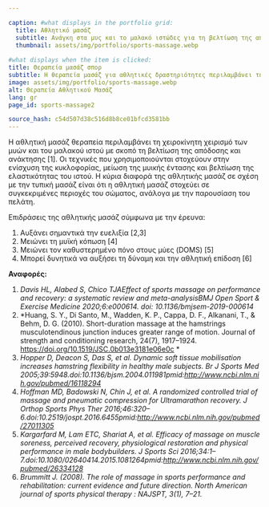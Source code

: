 ```yaml
---

caption: #what displays in the portfolio grid:
  title: Αθλητικό μασάζ
  subtitle: Ανάγκη στα μυς και το μαλακό ιστώδες για τη βελτίωση της απόδοσης και την ανάκτηση.
  thumbnail: assets/img/portfolio/sports-massage.webp
  
#what displays when the item is clicked:
title: Θεραπεία μασάζ σπορ
subtitle: Η θεραπεία μασάζ για αθλητικές δραστηριότητες περιλαμβάνει τη χειρωνακτική χειραγώγηση των μυών και των μαλακών ιστών με σκοπό τη βελτίωση της απόδοσης και την ανάρρωση. Οι τεχνικές που χρησιμοποιούνται στοχεύουν στην ενίσχυση της κυκλοφορίας, την μείωση της έντασης των μυών και τη βελτίωση της ελαστικότητας των ιστών. Η κύρια διαφορά του αθλητικού μασάζ σε σχέση με το κανονικό μασάζ είναι ότι στο αθλητικό μασάζ στοχεύεται σε συγκεκριμένες περιοχές του σώματος, ανάλογα με την παρουσίαση του πελάτη.
image: assets/img/portfolio/sports-massage.webp
alt: Θεραπεία Αθλητικού Μασάζ
lang: gr
page_id: sports-massage2

source_hash: c54d507d38c516d8b8ce01bfcd3581bb
---
```

Η αθλητική μασάζ θεραπεία περιλαμβάνει τη χειροκίνητη χειρισμό των μυών και του μαλακού ιστού με σκοπό τη βελτίωση της απόδοσης και ανάκτησης [1]. Οι τεχνικές που χρησιμοποιούνται στοχεύουν στην ενίσχυση της κυκλοφορίας, μείωση της μυικής έντασης και βελτίωση της ελαστικότητας του ιστού. Η κύρια διαφορά της αθλητικής μασάζ σε σχέση με την τυπική μασάζ είναι ότι η αθλητική μασάζ στοχεύει σε συγκεκριμένες περιοχές του σώματος, ανάλογα με την παρουσίαση του πελάτη. 

Επιδράσεις της αθλητικής μασάζ σύμφωνα με την έρευνα:
1. Αυξάνει σημαντικά την ευελιξία [2,3]
2. Μειώνει τη μυϊκή κόπωση [4]
3. Μειώνει τον καθυστερημένο πόνο στους μύες (DOMS) [5]
4. Μπορεί δυνητικά να αυξήσει τη δύναμη και την αθλητική επίδοση [6] 

**Αναφορές:**
1. *Davis HL, Alabed S, Chico TJAEffect of sports massage on performance and recovery: a systematic review and meta-analysisBMJ Open Sport & Exercise Medicine 2020;6:e000614. doi: 10.1136/bmjsem-2019-000614*
2. *Huang, S. Y., Di Santo, M., Wadden, K. P., Cappa, D. F., Alkanani, T., & Behm, D. G. (2010). Short-duration massage at the hamstrings musculotendinous junction induces greater range of motion. Journal of strength and conditioning research, 24(7), 1917–1924. https://doi.org/10.1519/JSC.0b013e3181e06e0c *
3. *Hopper D, Deacon S, Das S, et al. Dynamic soft tissue mobilisation increases hamstring flexibility in healthy male subjects. Br J Sports Med 2005;39:5948.doi:10.1136/bjsm.2004.011981pmid:http://www.ncbi.nlm.nih.gov/pubmed/16118294*
4. *Hoffman MD, Badowski N, Chin J, et al. A randomized controlled trial of massage and pneumatic compression for Ultramarathon recovery. J Orthop Sports Phys Ther 2016;46:320–6.doi:10.2519/jospt.2016.6455pmid:http://www.ncbi.nlm.nih.gov/pubmed/27011305*
5. *Kargarfard M, Lam ETC, Shariat A, et al. Efficacy of massage on muscle soreness, perceived recovery, physiological restoration and physical performance in male bodybuilders. J Sports Sci 2016;34:1–7.doi:10.1080/02640414.2015.1081264pmid:http://www.ncbi.nlm.nih.gov/pubmed/26334128*
6. *Brummitt J. (2008). The role of massage in sports performance and rehabilitation: current evidence and future direction. North American journal of sports physical therapy : NAJSPT, 3(1), 7–21.*